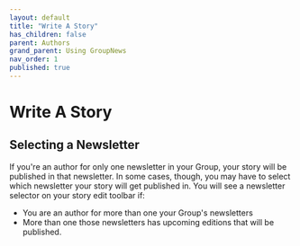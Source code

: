 ```yaml
---
layout: default
title: "Write A Story"
has_children: false
parent: Authors
grand_parent: Using GroupNews
nav_order: 1
published: true
---
```


# Write A Story

## Selecting a Newsletter

If you're an author for only one newsletter in your Group, your story will be published in that newsletter. In some cases, though, you may have to select which newsletter your story will get published in. You will see a newsletter selector on your story edit toolbar if:

- You are an author for more than one your Group's newsletters
- More than one those newsletters has upcoming editions that will be published.
